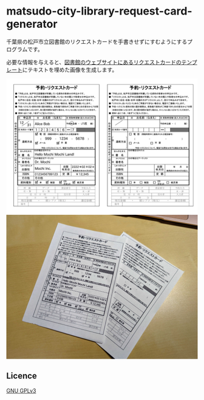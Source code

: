# matsudo-city-library-request-card-generator

千葉県の松戸市立図書館のリクエストカードを手書きせずにすむようにするプログラムです。

必要な情報を与えると、[図書館のウェブサイトにあるリクエストカードのテンプレート](https://www.city.matsudo.chiba.jp/library/riyouannai/toshokannoriyou.html#cms47FB3)にテキストを埋めた画像を生成します。

![サンプル生成画像](sample.png)
![サンプル生成画像を印刷した紙の写真](sample-print.jpg)

## Licence

[GNU GPLv3](./LICENSE)
